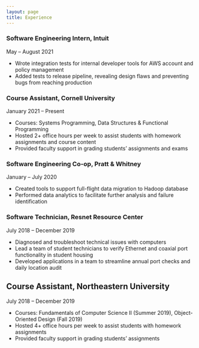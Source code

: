 ```yaml
---
layout: page
title: Experience
---
```

### Software Engineering Intern, Intuit  
May – August 2021
* Wrote integration tests for internal developer tools for AWS account and policy management
* Added tests to release pipeline, revealing design flaws and preventing bugs from reaching production

### Course Assistant, Cornell University  
January 2021 – Present
* Courses: Systems Programming, Data Structures & Functional Programming
* Hosted 2+ office hours per week to assist students with homework assignments and course content
* Provided faculty support in grading students’ assignments and exams

### Software Engineering Co-op, Pratt & Whitney  
January – July 2020
* Created tools to support full-flight data migration to Hadoop database
* Performed data analytics to facilitate further analysis and failure identification

### Software Technician, Resnet Resource Center  
July 2018 – December 2019
* Diagnosed and troubleshoot technical issues with computers
* Lead a team of student technicians to verify Ethernet and coaxial port functionality in student housing
* Developed applications in a team to streamline annual port checks and daily location audit

## Course Assistant, Northeastern University  
July 2018 – December 2019
* Courses: Fundamentals of Computer Science II (Summer 2019), Object-Oriented Design (Fall 2019)
* Hosted 4+ office hours per week to assist students with homework assignments
* Provided faculty support in grading students’ assignments
